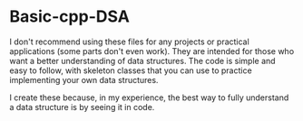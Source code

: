 # Basic-cpp-DSA
I don't recommend using these files for any projects or practical applications (some parts don't even work). They are intended for those who want a better understanding of data structures. The code is simple and easy to follow, with skeleton classes that you can use to practice implementing your own data structures.

I create these because, in my experience, the best way to fully understand a data structure is by seeing it in code.
